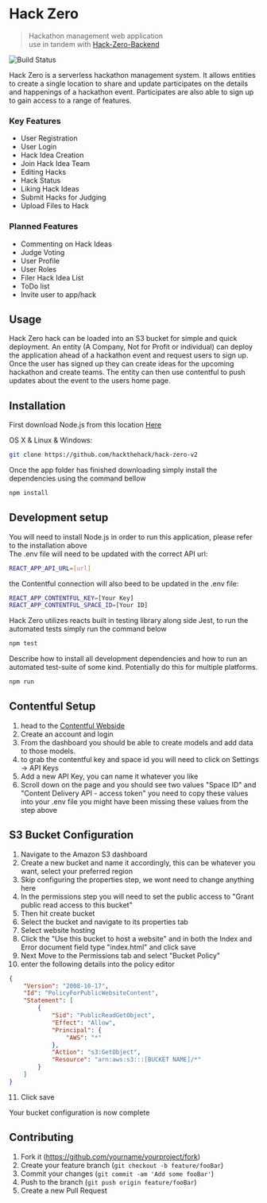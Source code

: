 # Hack Zero
> Hackathon management web application <br>use in tandem with [Hack-Zero-Backend](https://github.com/hackthehack/hack-zero-v2-backend)

![Build Status](https://github.com/hackthehack/hack-zero-v2/workflows/Build%20and%20Deploy/badge.svg)

Hack Zero is a serverless hackathon management system. It allows entities to create a single location to share
and update participates on the details and happenings of a hackathon event.
Participates are also able to sign up to gain access to a range of features.

### Key Features
 * User Registration
 * User Login
 * Hack Idea Creation
 * Join Hack Idea Team
 * Editing Hacks
 * Hack Status
 * Liking Hack Ideas
 * Submit Hacks for Judging
 * Upload Files to Hack

### Planned Features
 * Commenting on Hack Ideas
 * Judge Voting
 * User Profile
 * User Roles
 * Filer Hack Idea List
 * ToDo list
 * Invite user to app/hack

## Usage

Hack Zero hack can be loaded into an S3 bucket for simple and quick deployment. An entity (A Company, Not for Profit or individual) can deploy the application ahead of a hackathon event and request users to sign up. Once the user has signed up they can create ideas for the upcoming hackathon and create teams. The entity can then use contentful to push updates about the event to the users home page.

## Installation

First download Node.js from this location [Here](https://nodejs.org/en/)

OS X & Linux & Windows:

```sh
git clone https://github.com/hackthehack/hack-zero-v2
```
Once the app folder has finished downloading simply install the dependencies using the command bellow
```sh
npm install
```

## Development setup

You will need to install Node.js in order to run this application, please refer to the installation above
<br>
The .env file will need to be updated with the correct API url:
```sh
REACT_APP_API_URL=[url]
```
the Contentful connection will also beed to be updated in the .env file:
```sh
REACT_APP_CONTENTFUL_KEY=[Your Key]
REACT_APP_CONTENTFUL_SPACE_ID=[Your ID]
```
Hack Zero utilizes reacts built in testing library along side Jest, to run the automated tests simply run the command below
```sh
npm test
```
Describe how to install all development dependencies and how to run an automated test-suite of some kind. Potentially do this for multiple platforms.

```sh
npm run
```

## Contentful Setup
1. head to the [Contentful Webside](https://www.contentful.com)
2. Create an account and login
3. From the dashboard you should be able to create models and add data to those models.
4. to grab the contentful key and space id you will need to click on Settings -> API Keys
5. Add a new API Key, you can name it whatever you like
6. Scroll down on the page and you should see two values "Space ID" and "Content Delivery API - access token" you need to copy these values into your .env file you might have been missing these values from the step above

## S3 Bucket Configuration
1. Navigate to the Amazon S3 dashboard
2. Create a new bucket and name it accordingly, this can be whatever you want, select your preferred region 
3. Skip configuring the properties step, we wont need to change anything here
4. In the permissions step you will need to set the public access to "Grant public read access to this bucket"
5. Then hit create bucket
6. Select the bucket and navigate to its properties tab
7. Select website hosting
8. Click the "Use this bucket to host a website" and in both the Index and Error document field type "index.html" and click save
9. Next Move to the Permissions tab and select "Bucket Policy"
10. enter the following details into the policy editor
```JSON
{
    "Version": "2008-10-17",
    "Id": "PolicyForPublicWebsiteContent",
    "Statement": [
        {
            "Sid": "PublicReadGetObject",
            "Effect": "Allow",
            "Principal": {
                "AWS": "*"
            },
            "Action": "s3:GetObject",
            "Resource": "arn:aws:s3:::[BUCKET NAME]/*"
        }
    ]
}
```
11. Click save

Your bucket configuration is now complete

## Contributing

1. Fork it (<https://github.com/yourname/yourproject/fork>)
2. Create your feature branch (`git checkout -b feature/fooBar`)
3. Commit your changes (`git commit -am 'Add some fooBar'`)
4. Push to the branch (`git push origin feature/fooBar`)
5. Create a new Pull Request
